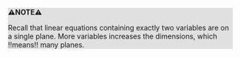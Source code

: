 <div style="margin:2em; background-color: #e0e0e0;">

<strong>⚠️NOTE️️️⚠️</strong>

Recall that linear equations containing exactly two variables are on a single plane. More variables increases the dimensions, which !!means!! many planes.
</div>

